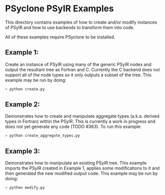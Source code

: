 <!--
BSD 3-Clause License

Copyright (c) 2019-2021, Science and Technology Facilities Council.
All rights reserved.

Redistribution and use in source and binary forms, with or without
modification, are permitted provided that the following conditions are met:

* Redistributions of source code must retain the above copyright notice, this
  list of conditions and the following disclaimer.

* Redistributions in binary form must reproduce the above copyright notice,
  this list of conditions and the following disclaimer in the documentation
  and/or other materials provided with the distribution.

* Neither the name of the copyright holder nor the names of its
  contributors may be used to endorse or promote products derived from
  this software without specific prior written permission.

THIS SOFTWARE IS PROVIDED BY THE COPYRIGHT HOLDERS AND CONTRIBUTORS
"AS IS" AND ANY EXPRESS OR IMPLIED WARRANTIES, INCLUDING, BUT NOT
LIMITED TO, THE IMPLIED WARRANTIES OF MERCHANTABILITY AND FITNESS
FOR A PARTICULAR PURPOSE ARE DISCLAIMED. IN NO EVENT SHALL THE
COPYRIGHT HOLDER OR CONTRIBUTORS BE LIABLE FOR ANY DIRECT, INDIRECT,
INCIDENTAL, SPECIAL, EXEMPLARY, OR CONSEQUENTIAL DAMAGES (INCLUDING,
BUT NOT LIMITED TO, PROCUREMENT OF SUBSTITUTE GOODS OR SERVICES;
LOSS OF USE, DATA, OR PROFITS; OR BUSINESS INTERRUPTION) HOWEVER
CAUSED AND ON ANY THEORY OF LIABILITY, WHETHER IN CONTRACT, STRICT
LIABILITY, OR TORT (INCLUDING NEGLIGENCE OR OTHERWISE) ARISING IN
ANY WAY OUT OF THE USE OF THIS SOFTWARE, EVEN IF ADVISED OF THE
POSSIBILITY OF SUCH DAMAGE.

Author R. W. Ford, STFC Daresbury Lab
Modified S. Siso, STFC Daresbury Lab
-->

# PSyclone PSyIR Examples

This directory contains examples of how to create and/or modify
instances of PSyIR and how to use backends to transform them into
code.

All of these examples require PSyclone to be installed.

## Example 1:

Create an instance of PSyIR using many of the generic PSyIR nodes and
output the resultant tree as Fortran and C. Currently the C
backend does not support all of the node types so it only outputs a
subset of the tree. This example may be run by doing:

```sh
> python create.py
```

## Example 2:

Demonstrates how to create and manipulate aggregate types (a.k.a.
derived types in Fortran) within the PSyIR. This is currently a
work in progress and does not yet generate any code (TODO #363).
To run this example:

```sh
> python create_aggregate_types.py
```

## Example 3:

Demonstrates how to manipulate an existing PSyIR tree. This example
imports the PSyIR created in Example 1, applies some modifications
to it and then generated the new modified output code. This example may
be run by doing:

```sh
> python modify.py
```
